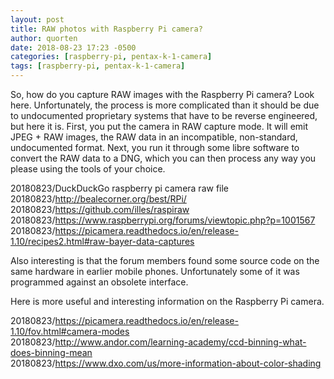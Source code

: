 ```yaml
---
layout: post
title: RAW photos with Raspberry Pi camera?
author: quorten
date: 2018-08-23 17:23 -0500
categories: [raspberry-pi, pentax-k-1-camera]
tags: [raspberry-pi, pentax-k-1-camera]
---
```


So, how do you capture RAW images with the Raspberry Pi camera?  Look
here.  Unfortunately, the process is more complicated than it should
be due to undocumented proprietary systems that have to be reverse
engineered, but here it is.  First, you put the camera in RAW capture
mode.  It will emit JPEG + RAW images, the RAW data in an
incompatible, non-standard, undocumented format.  Next, you run it
through some libre software to convert the RAW data to a DNG, which
you can then process any way you please using the tools of your
choice.

20180823/DuckDuckGo raspberry pi camera raw file  
20180823/http://bealecorner.org/best/RPi/  
20180823/https://github.com/illes/raspiraw  
20180823/https://www.raspberrypi.org/forums/viewtopic.php?p=1001567  
20180823/https://picamera.readthedocs.io/en/release-1.10/recipes2.html#raw-bayer-data-captures

Also interesting is that the forum members found some source code on
the same hardware in earlier mobile phones.  Unfortunately some of it
was programmed against an obsolete interface.

Here is more useful and interesting information on the Raspberry Pi
camera.

20180823/https://picamera.readthedocs.io/en/release-1.10/fov.html#camera-modes  
20180823/http://www.andor.com/learning-academy/ccd-binning-what-does-binning-mean  
20180823/https://www.dxo.com/us/more-information-about-color-shading
